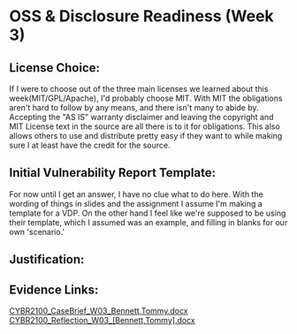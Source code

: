 # OSS & Disclosure Readiness (Week 3)

## License Choice:

If I were to choose out of the three main licenses we learned about this week(MIT/GPL/Apache), I'd probably choose MIT. With MIT the obligations aren't hard to follow by any means, and there isn't many to abide by. Accepting the "AS IS" warranty disclaimer and leaving the copyright and MIT License text in the source are all there is to it for obligations. This also allows others to use and distribute pretty easy if they want to while making sure I at least have the credit for the source.

## Initial Vulnerability Report Template:

For now until I get an answer, I have no clue what to do here. With the wording of things in slides and the assignment I assume I'm making a template for a VDP. On the other hand I feel like we're supposed to be using their template, which I assumed was an example, and filling in blanks for our own 'scenario.'

## Justification:



## Evidence Links:

[CYBR2100_CaseBrief_W03_Bennett,Tommy.docx](https://github.com/user-attachments/files/22318148/CYBR2100_CaseBrief_W03_Bennett.Tommy.docx) 
[CYBR2100_Reflection_W03_[Bennett,Tommy].docx](https://github.com/user-attachments/files/22318154/CYBR2100_Reflection_W03_.Bennett.Tommy.docx)

